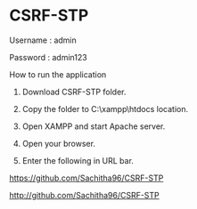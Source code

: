 # CSRF-STP
Username : admin

Password : admin123

How to run the application

1. Download CSRF-STP folder.

2. Copy the folder to C:\xampp\htdocs location.

3. Open XAMPP and start Apache server.

4. Open your browser.

5. Enter the following in URL bar.

https://github.com/Sachitha96/CSRF-STP

http://github.com/Sachitha96/CSRF-STP
